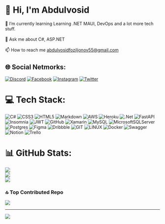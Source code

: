 # 💫 Hi, I'm Abdulvosid
🌱 I’m currently learning Learning .NET MAUI, DevOps and a lot more tech stuff.<br><br>💬 Ask me about C#, ASP.NET<br><br>📫 How to reach me abdulvosidfoziljonov55@gmail.com


## 🌐 Social Netmorks:
[![Discord](https://img.shields.io/badge/Discord-%237289DA.svg?logo=discord&logoColor=white)](https://discord.gg/#3389) [![Facebook](https://img.shields.io/badge/Facebook-%231877F2.svg?logo=Facebook&logoColor=white)](https://facebook.com/foziljonov7) [![Instagram](https://img.shields.io/badge/Instagram-%23E4405F.svg?logo=Instagram&logoColor=white)](https://instagram.com/foziljonov777) [![Twitter](https://img.shields.io/badge/Twitter-%231DA1F2.svg?logo=Twitter&logoColor=white)](https://twitter.com/foziljononv7) 

# 💻 Tech Stack:
![C#](https://img.shields.io/badge/c%23-%23239120.svg?style=for-the-badge&logo=c-sharp&logoColor=white) ![CSS3](https://img.shields.io/badge/css3-%231572B6.svg?style=for-the-badge&logo=css3&logoColor=white) ![HTML5](https://img.shields.io/badge/html5-%23E34F26.svg?style=for-the-badge&logo=html5&logoColor=white) ![Markdown](https://img.shields.io/badge/markdown-%23000000.svg?style=for-the-badge&logo=markdown&logoColor=white) ![AWS](https://img.shields.io/badge/AWS-%23FF9900.svg?style=for-the-badge&logo=amazon-aws&logoColor=white) ![Heroku](https://img.shields.io/badge/heroku-%23430098.svg?style=for-the-badge&logo=heroku&logoColor=white) ![.Net](https://img.shields.io/badge/.NET-5C2D91?style=for-the-badge&logo=.net&logoColor=white) ![FastAPI](https://img.shields.io/badge/FastAPI-005571?style=for-the-badge&logo=fastapi) ![Insomnia](https://img.shields.io/badge/Insomnia-black?style=for-the-badge&logo=insomnia&logoColor=5849BE) ![JWT](https://img.shields.io/badge/JWT-black?style=for-the-badge&logo=JSON%20web%20tokens) ![GitHub](https://img.shields.io/badge/GitHub-%23121011.svg?style=for-the-badge&logo=github&logoColor=white) ![Xamarin](https://img.shields.io/badge/Xamarin-3199DC?style=for-the-badge&logo=xamarin&logoColor=white) ![MySQL](https://img.shields.io/badge/mysql-%2300f.svg?style=for-the-badge&logo=mysql&logoColor=white) ![MicrosoftSQLServer](https://img.shields.io/badge/Microsoft%20SQL%20Sever-CC2927?style=for-the-badge&logo=microsoft%20sql%20server&logoColor=white) ![Postgres](https://img.shields.io/badge/postgres-%23316192.svg?style=for-the-badge&logo=postgresql&logoColor=white) 	![Figma](https://img.shields.io/badge/figma-%23F24E1E.svg?style=for-the-badge&logo=figma&logoColor=white) ![Dribbble](https://img.shields.io/badge/Dribbble-EA4C89?style=for-the-badge&logo=dribbble&logoColor=white) ![GIT](https://img.shields.io/badge/Git-fc6d26?style=for-the-badge&logo=git&logoColor=white) ![LINUX](https://img.shields.io/badge/Linux-FCC624?style=for-the-badge&logo=linux&logoColor=black) ![Docker](https://img.shields.io/badge/docker-%230db7ed.svg?style=for-the-badge&logo=docker&logoColor=white) ![Swagger](https://img.shields.io/badge/-Swagger-%23Clojure?style=for-the-badge&logo=swagger&logoColor=white) ![Notion](https://img.shields.io/badge/Notion-%23000000.svg?style=for-the-badge&logo=notion&logoColor=white) ![Trello](https://img.shields.io/badge/Trello-%23026AA7.svg?style=for-the-badge&logo=Trello&logoColor=white)
# 📊 GitHub Stats:
![](https://github-readme-stats.vercel.app/api?username=foziljonov7&theme=dark&hide_border=false&include_all_commits=true&count_private=false)<br/>
![](https://github-readme-streak-stats.herokuapp.com/?user=foziljonov7&theme=dark&hide_border=false)<br/>
![](https://github-readme-stats.vercel.app/api/top-langs/?username=foziljonov7&theme=dark&hide_border=false&include_all_commits=true&count_private=false&layout=compact)

### 🔝 Top Contributed Repo
![](https://github-contributor-stats.vercel.app/api?username=foziljonov7&limit=5&theme=dark&combine_all_yearly_contributions=true)

---
[![](https://visitcount.itsvg.in/api?id=foziljonov7&icon=0&color=0)](https://visitcount.itsvg.in)

<!-- Proudly created with GPRM ( https://gprm.itsvg.in ) -->
